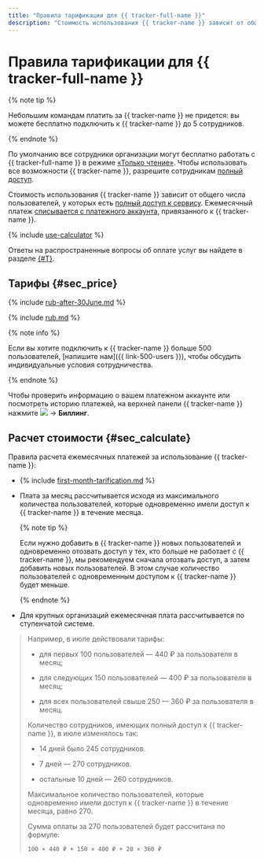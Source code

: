 ```yaml
---
title: "Правила тарификации для {{ tracker-full-name }}"
description: "Стоимость использования {{ tracker-name }} зависит от общего числа пользователей, у которых есть полный доступ к сервису. Небольшим командам платить за {{ tracker-name }} не придется: вы можете бесплатно подключить к {{ tracker-name }} до 5 сотрудников."
---
```


# Правила тарификации для {{ tracker-full-name }}

{% note tip %}

Небольшим командам платить за {{ tracker-name }} не придется: вы можете бесплатно подключить к {{ tracker-name }} до 5 сотрудников.

{% endnote %}

По умолчанию все сотрудники организации могут бесплатно работать с {{ tracker-full-name }} в режиме [«Только чтение»](access.md#readonly). Чтобы использовать все возможности {{ tracker-name }}, разрешите сотрудникам [полный доступ](access.md).

Стоимость использования {{ tracker-name }} зависит от общего числа пользователей, у которых есть [полный доступ к сервису](access.md). Ежемесячный платеж [списывается с платежного аккаунта](pay-the-bill.md#charge), привязанного к {{ tracker-name }}.

{% include [use-calculator](../_includes/pricing/use-calculator.md) %}

Ответы на распространенные вопросы об оплате услуг вы найдете в разделе [{#T}](payment.md).

## Тарифы {#sec_price}


{% include [rub-after-30June.md](../_pricing/tracker/rub-after-30June.md) %}

{% include [rub.md](../_pricing/tracker/rub.md) %}




{% note info %}

Если вы хотите подключить к {{ tracker-name }} больше 500 пользователей, [напишите нам]({{ link-500-users }}), чтобы обсудить индивидуальные условия сотрудничества.

{% endnote %}

Чтобы проверить информацию о вашем платежном аккаунте или посмотреть историю платежей, на верхней панели {{ tracker-name }} нажмите ![](../_assets/tracker/tracker-burger.png) → **Биллинг**.

## Расчет стоимости {#sec_calculate}

Правила расчета ежемесячных платежей за использование {{ tracker-name }}:

* {% include [first-month-tarification.md](../_includes/tracker/first-month-tarification.md) %}

* Плата за месяц рассчитывается исходя из максимального количества пользователей, которые одновременно имели доступ к {{ tracker-name }} в течение месяца.

    {% note tip %}

    Если нужно добавить в {{ tracker-name }} новых пользователей и одновременно отозвать доступ у тех, кто больше не работает с {{ tracker-name }}, мы рекомендуем сначала отозвать доступ, а затем добавить новых пользователей. В этом случае количество пользователей с одновременным доступом к {{ tracker-name }} будет меньше.

    {% endnote %}

* Для крупных организаций ежемесячная плата рассчитывается по ступенчатой системе.

> Например, в июле действовали тарифы:
>
> * для первых 100 пользователей — 440 ₽ за пользователя в месяц;
>
> * для следующих 150 пользователей — 400 ₽ за пользователя в месяц;
>
> * для всех пользователей свыше 250 — 360 ₽ за пользователя в месяц.
>
> Количество сотрудников, имеющих полный доступ к {{ tracker-name }}, в июле изменялось так:
> 
> * 14 дней было 245 сотрудников.
>
> * 7 дней — 270 сотрудников.
>
> * остальные 10 дней — 260 сотрудников.
> 
> Максимальное количество пользователей, которые одновременно имели доступ к {{ tracker-name }} в течение месяца, равно 270.
> 
> Сумма оплаты за 270 пользователей будет рассчитана по формуле:
>
> > 
> ```
> 100 × 440 ₽ + 150 × 400 ₽ + 20 × 360 ₽
> ```
> 
> 
> 
> 
> 
> 